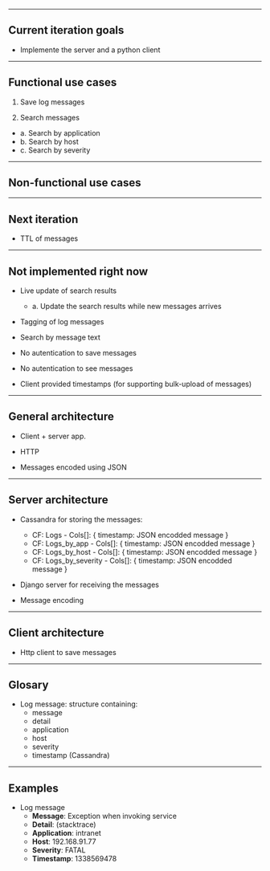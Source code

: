 ----------------------------------------
Current iteration goals
----------------------------------------

* Implemente the server and a python client

----------------------------------------
Functional use cases
----------------------------------------

1. Save log messages

2. Search messages
  - a. Search by application
  - b. Search by host
  - c. Search by severity

----------------------------------------
Non-functional use cases
----------------------------------------

----------------------------------------
Next iteration
----------------------------------------

* TTL of messages

----------------------------------------
Not implemented right now
----------------------------------------

* Live update of search results
  - a. Update the search results while new messages arrives

* Tagging of log messages

* Search by message text

* No autentication to save messages

* No autentication to see messages

* Client provided timestamps (for supporting bulk-upload of messages)

----------------------------------------
General architecture
----------------------------------------

* Client + server app.

* HTTP

* Messages encoded using JSON

----------------------------------------
Server architecture
----------------------------------------

* Cassandra for storing the messages:
  - CF: Logs - Cols[]: { timestamp: JSON encodded message }
  - CF: Logs\_by\_app - Cols[]: { timestamp: JSON encodded message }
  - CF: Logs\_by\_host - Cols[]: { timestamp: JSON encodded message }
  - CF: Logs\_by\_severity - Cols[]: { timestamp: JSON encodded message }

* Django server for receiving the messages

* Message encoding

----------------------------------------
Client architecture
----------------------------------------

* Http client to save messages

----------------------------------------
Glosary
----------------------------------------

* Log message: structure containing:
  - message
  - detail
  - application
  - host
  - severity
  - timestamp (Cassandra)

----------------------------------------
Examples
----------------------------------------

* Log message
  - **Message**: Exception when invoking service
  - **Detail**: (stacktrace)
  - **Application**: intranet
  - **Host**: 192.168.91.77
  - **Severity**: FATAL
  - **Timestamp**: 1338569478

